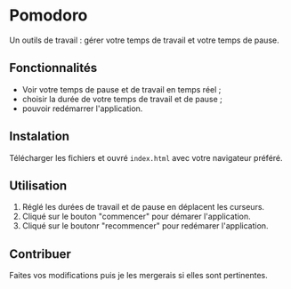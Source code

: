 # Pomodoro

Un outils de travail : gérer votre temps de travail et votre temps de pause.

## Fonctionnalités

* Voir votre temps de pause et de travail en temps réel ;
* choisir la durée de votre temps de travail et de pause ;
* pouvoir redémarrer l'application.

## Instalation

Télécharger les fichiers et ouvré `index.html` avec votre navigateur préféré.

## Utilisation

1. Réglé les durées de travail et de pause en déplacent les curseurs.
2. Cliqué sur le bouton "commencer" pour démarer l'application.
3. Cliqué sur le boutonr "recommencer" pour redémarer l'application.

## Contribuer

Faites vos modifications puis je les mergerais si elles sont pertinentes.